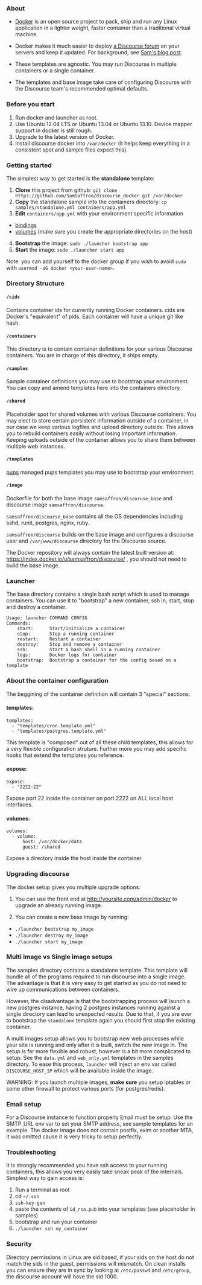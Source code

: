 ### About

- [Docker](https://www.docker.io/) is an open source project to pack, ship and run any Linux application in a lighter weight, faster container than a traditional virtual machine.

- Docker makes it much easier to deploy [a Discourse forum](https://github.com/discourse/discourse) on your servers and keep it updated. For background, see [Sam's blog post](http://samsaffron.com/archive/2013/11/07/discourse-in-a-docker-container). 

- These templates are agnostic. You may run Discourse in multiple containers or a single container.

- The templates and base image take care of configuring Discourse with the Discourse team's recommended optimal defaults. 


### Before you start

1. Run docker and launcher as root.
2. Use Ubuntu 12.04 LTS or Ubuntu 13.04 or Ubuntu 13.10. Device mapper support in docker is still rough.
3. Upgrade to the latest version of Docker.
4. Install discourse docker into `/var/docker` (it helps keep everything in a consistent spot and sample files expect this).

### Getting started

The simplest way to get started is the  **standalone** template:

1. **Clone** this project from github: `git clone https://github.com/SamSaffron/discourse_docker.git /var/docker`
2. **Copy** the standalone sample into the containers directory: `cp samples/standalone.yml containers/app.yml`
3. **Edit** `containers/app.yml` with your environment specific information
  - [bindings](#expose)
  - [volumes](#volumes) (make sure you create the appropriate directories on the host)
4. **Bootstrap** the image: `sudo ./launcher bootstrap app`
5. **Start** the image: `sudo ./launcher start app`

Note: you can add yourself to the docker group if you wish to avoid `sudo` with `usermod -aG docker <your-user-name>`.

### Directory Structure

#### `/cids`

Contains container ids for currently running Docker containers. cids are Docker's "equivalent" of pids. Each container will have a unique git like hash.

#### `/containers`

This directory is to contain container definitions for your various Discourse containers. You are in charge of this directory, it ships empty.

#### `/samples`

Sample container definitions you may use to bootstrap your environment. You can copy and amend templates here into the containers directory.

#### `/shared`

Placeholder spot for shared volumes with various Discourse containers. You may elect to store certain persistent information outside of a container, in our case we keep various logfiles and upload directory outside. This allows you to rebuild containers easily without losing important information. Keeping uploads outside of the container allows you to share them between multiple web instances.

#### `/templates`

[pups](https://github.com/samsaffron/pups) managed pups templates you may use to bootstrap your environment.

#### `/image`

Dockerfile for both the base image `samsaffron/discoruse_base` and discourse image `samsaffron/discourse`.

`samsaffron/discourse_base` contains all the OS dependencies including sshd, runit, postgres, nginx, ruby.

`samsaffron/discourse` builds on the base image and configures a discourse user and `/var/www/discourse` directory for the Discourse source.

The Docker repository will always contain the latest built version at: https://index.docker.io/u/samsaffron/discourse/ , you should not need to build the base image.

### Launcher

The base directory contains a single bash script which is used to manage containers. You can use it to "bootstrap" a new container, ssh in, start, stop and destroy a container.

```
Usage: launcher COMMAND CONFIG
Commands:
    start:      Start/initialize a container
    stop:       Stop a running container
    restart:    Restart a container
    destroy:    Stop and remove a container
    ssh:        Start a bash shell in a running container
    logs:       Docker logs for container
    bootstrap:  Bootstrap a container for the config based on a template
```


### About the container configuration

The beggining of the container definition will contain 3 "special" sections:

#### templates:

```
templates:
  - "templates/cron.template.yml"
  - "templates/postgres.template.yml"
```

This template is "composed" out of all these child templates, this allows for a very flexible configuration struture. Further more you may add specific hooks that extend the templates you reference.

#### expose:

```
expose:
  - "2222:22"
```

Expose port 22 inside the container on port 2222 on ALL local host interfaces.


#### volumes:

```
volumes:
  - volume:
      host: /var/docker/data
      guest: /shared

```

Expose a directory inside the host inside the container.

### Upgrading discourse

The docker setup gives you multiple upgrade options:

1. You can use the front end at http://yoursite.com/admin/docker to upgrade an already running image.

2. You can create a new base image by running:
  - `./launcher bootstrap my_image`
  - `./launcher destroy my_image`
  - `./launcher start my_image`

### Multi image vs Single image setups

The samples directory contains a standalone template. This template will bundle all of the programs required to run discourse into a single image. The advantage is that it is very easy to get started as you do not need to wire up communications between containers.

However, the disadvantage is that the bootstrapping process will launch a new postgres instance, having 2 postgres instances running against a single directory can lead to unexpected results. Due to that, if you are ever to bootstrap the `standalone` template again you should first stop the existing container.

A multi images setup allows you to bootstrap new web processes while your site is running and only after it is built, switch the new image in. The setup is far more flexible and robust, however is a bit more complicated to setup. See the `data.yml` and `web_only.yml` templates in the samples directory. To ease this process, `launcher` will inject an env var called `DISCOURSE_HOST_IP` which will be available inside the image.

WARNING: If you launch multiple images, **make sure** you setup iptables or some other firewall to protect various ports (for postgres/redis).

### Email setup

For a Discourse instance to function properly Email must be setup. Use the SMTP_URL env var to set your SMTP address, see sample templates for an example.
The docker image does not contain postfix, exim or another MTA, it was omitted cause it is very tricky to setup perfectly.

### Troubleshooting

It is strongly recommended you have ssh access to your running containers, this allows you very easily take sneak peak of the internals. Simplest way to gain access is:

1. Run a terminal as root
2. cd `~/.ssh`
3. `ssh-key-gen`
4. paste the contents of `id_rsa.pub` into your templates (see placeholder in samples)
5. bootstrap and run your container
6. `./launcher ssh my_container`

### Security

Directory permissions in Linux are sid based, if your sids on the host do not match the sids in the guest, permissions will mismatch. On clean installs you can ensure they are in sync by looking at `/etc/passwd` and `/etc/group`, the discourse account will have the sid 1000.

